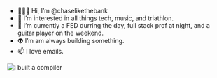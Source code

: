 + 🧑🏻‍💻 Hi, I’m @chaselikethebank
+ 🚀 I’m interested in all things tech, music, and triathlon.
+ 🌱 I’m currently a FED durring the day, full stack prof at night, and a guitar player on the weekend. 
+ 👽 I’m am always building something.
+ 📫 I love emails. 

![i built a compiler](https://i.kym-cdn.com/photos/images/original/001/443/314/438.jpg)

